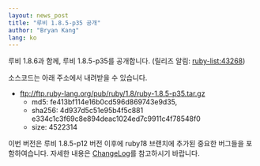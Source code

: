 ```yaml
---
layout: news_post
title: "루비 1.8.5-p35 공개"
author: "Bryan Kang"
lang: ko
---
```


루비 1.8.6과 함께, 루비 1.8.5-p35를 공개합니다. (릴리즈 알림: [ruby-list:43268][1])

소스코드는 아래 주소에서 내려받을 수 있습니다.

* ftp://ftp.ruby-lang.org/pub/ruby/1.8/ruby-1.8.5-p35.tar.gz
  * md5: fe413bf114e16b0cd596d869743e9d35,
  * sha256: 4d937d5c51e95b4f5c881
    e334c1c3f69c8e894deac1024ed7c9911c4f78548f0
  * size: 4522314

이번 버전은 루비 1.8.5-p12 버전 이후에 ruby*1*8 브랜치에 추가된 중요한 버그들을 포함하여습니다. 자세한 내용은
[ChangeLog][2]를 참고하시기 바랍니다.



[1]: http://blade.nagaokaut.ac.jp/cgi-bin/scat.rb/ruby/ruby-list/43268
[2]: http://svn.ruby-lang.org/repos/ruby/tags/v1_8_5_35/ChangeLog
